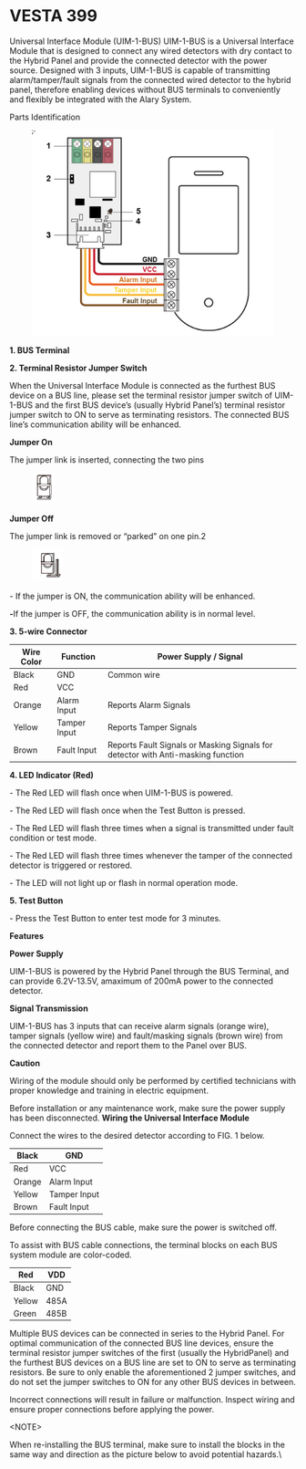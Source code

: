 # VESTA 399



Universal Interface Module (UIM-1-BUS) UIM-1-BUS is a Universal Interface Module that is designed to connect any wired detectors with dry contact to the Hybrid Panel and provide the connected detector with the power source. Designed with 3 inputs, UIM-1-BUS is capable of transmitting alarm/tamper/fault signals from the connected wired detector to the hybrid panel, therefore enabling devices without BUS terminals to conveniently and flexibly be integrated with the Alary System.

Parts Identification



<figure><img src=".gitbook/assets/2025-02-27 14_51_34-UIM-1-BUS_20230804.pdf - Foxit PDF Reader.png" alt=""><figcaption></figcaption></figure>

**1. BUS Terminal**

**2. Terminal Resistor Jumper Switch**

When the Universal Interface Module is connected as the furthest BUS device on a BUS line, please set the terminal resistor jumper switch of UIM-1-BUS and the first BUS device’s (usually Hybrid Panel’s) terminal resistor jumper switch to ON to serve as terminating resistors. The connected BUS line’s communication ability will be enhanced.



**Jumper On**

The jumper link is inserted, connecting the two pins



<figure><img src=".gitbook/assets/2025-02-27 14_53_55-UIM-1-BUS_20230804.pdf - Foxit PDF Reader.png" alt=""><figcaption></figcaption></figure>

&#x20;**Jumper Off**

The jumper link is removed or “parked” on one pin.2



<figure><img src=".gitbook/assets/2025-02-27 14_54_25-UIM-1-BUS_20230804.pdf - Foxit PDF Reader.png" alt=""><figcaption></figcaption></figure>

\- If the jumper is ON, the communication ability will be enhanced.

**-**&#x49;f the jumper is OFF, the communication ability is in normal level.

**3. 5-wire Connector**

| Wire Color | Function     | Power Supply / Signal                                                            |
| ---------- | ------------ | -------------------------------------------------------------------------------- |
| Black      | GND          | Common wire                                                                      |
| Red        | VCC          |                                                                                  |
| Orange     | Alarm Input  | Reports Alarm Signals                                                            |
| Yellow     | Tamper Input | Reports Tamper Signals                                                           |
| Brown      | Fault Input  | Reports Fault Signals or Masking Signals for detector with Anti-masking function |

**4. LED Indicator (Red)**

\- The Red LED will flash once when UIM-1-BUS is powered.

\- The Red LED will flash once when the Test Button is pressed.

\- The Red LED will flash three times when a signal is transmitted under fault condition or test mode.

\- The Red LED will flash three times whenever the tamper of the connected detector is triggered or restored.

\- The LED will not light up or flash in normal operation mode.

**5. Test Button**

\- Press the Test Button to enter test mode for 3 minutes.

**Features**

&#x20;**Power Supply**

&#x20;UIM-1-BUS is powered by the Hybrid Panel through the BUS Terminal, and can provide 6.2V-13.5V, amaximum of 200mA power to the connected detector.

&#x20;**Signal Transmission**

UIM-1-BUS has 3 inputs that can receive alarm signals (orange wire), tamper signals (yellow wire) and fault/masking signals (brown wire) from the connected detector and report them to the Panel over BUS.

**Caution**

Wiring of the module should only be performed by certified technicians with proper knowledge and training in electric equipment.

&#x20;Before installation or any maintenance work, make sure the power supply has been disconnected. **Wiring the Universal Interface Module**

Connect the wires to the desired detector according to FIG. 1 below.

| Black  | GND          |
| ------ | ------------ |
| Red    | VCC          |
| Orange | Alarm Input  |
| Yellow | Tamper Input |
| Brown  | Fault Input  |

&#x20;Before connecting the BUS cable, make sure the power is switched off.

&#x20;To assist with BUS cable connections, the terminal blocks on each BUS system module are color-coded.

| Red    | VDD  |
| ------ | ---- |
| Black  | GND  |
| Yellow | 485A |
| Green  | 485B |

Multiple BUS devices can be connected in series to the Hybrid Panel. For optimal communication of the connected BUS line devices, ensure the terminal resistor jumper switches of the first (usually the HybridPanel) and the furthest BUS devices on a BUS line are set to ON to serve as terminating resistors. Be sure to only enable the aforementioned 2 jumper switches, and do not set the jumper switches to ON for any other BUS devices in between.

Incorrect connections will result in failure or malfunction. Inspect wiring and ensure proper connections before applying the power.

\<NOTE>

&#x20;When re-installing the BUS terminal, make sure to install the blocks in the same way and direction as the picture below to avoid potential hazards.\
